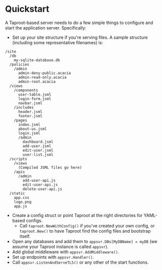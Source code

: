 # Quickstart
A Taproot-based server needs to do a few simple things to configure and start the application server. Specifically:

- Set up your site structure if you're serving files. A sample structure (including some representative filenames) is:
~~~
/site
  /db
    my-sqlite-database.db
  /policies
    /admin
      admin-deny-public.acacia
      admin-read-only.acacia
      admin-root.acacia
  /views
    /components
      user-table.jsml
      login-form.jsml
      navbar.jsml
    /includes
      header.jsml
      footer.jsml
    /pages
      index.jsml
      about-us.jsml
      login.jsml
      /admin
        dashboard.jsml
        add-user.jsml
        edit-user.jsml
        user-list.jsml
  /scripts
    /views
      (Compiled JSML files go here)
    /apis
      /admin
        add-user-api.js
        edit-user-api.js
        delete-user-api.js
  /static
    app.css
    logo.png
    app.js   
~~~
- Create a config struct or point Taproot at the right directories for YAML-based configs.
  - Call `taproot.NewWithConfig()` if you've created your own config, or `taproot.New()` to have Taproot find the config files and bootstrap itself.
- Open any databases and add them to `appsvr.DBs[MyDBName] = myDB` (we assume your Taproot instance is called `appsvr`).
- Add global middleware with `appsvr.AddMiddleware()`.
- Set up endpoints with `appsvr.Handler()`.
- Call `appsvr.ListenAndServeTLS()` or any other of the start functions.